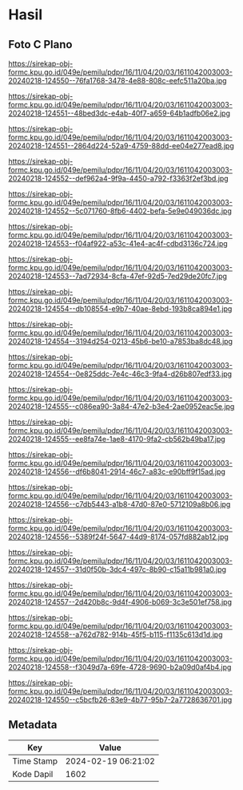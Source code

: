 # Hasil

## Foto C Plano

https://sirekap-obj-formc.kpu.go.id/049e/pemilu/pdpr/16/11/04/20/03/1611042003003-20240218-124550--76fa1768-3478-4e88-808c-eefc511a20ba.jpg

https://sirekap-obj-formc.kpu.go.id/049e/pemilu/pdpr/16/11/04/20/03/1611042003003-20240218-124551--48bed3dc-e4ab-40f7-a659-64b1adfb06e2.jpg

https://sirekap-obj-formc.kpu.go.id/049e/pemilu/pdpr/16/11/04/20/03/1611042003003-20240218-124551--2864d224-52a9-4759-88dd-ee04e277ead8.jpg

https://sirekap-obj-formc.kpu.go.id/049e/pemilu/pdpr/16/11/04/20/03/1611042003003-20240218-124552--def962a4-9f9a-4450-a792-f3363f2ef3bd.jpg

https://sirekap-obj-formc.kpu.go.id/049e/pemilu/pdpr/16/11/04/20/03/1611042003003-20240218-124552--5c071760-8fb6-4402-befa-5e9e049036dc.jpg

https://sirekap-obj-formc.kpu.go.id/049e/pemilu/pdpr/16/11/04/20/03/1611042003003-20240218-124553--f04af922-a53c-41e4-ac4f-cdbd3136c724.jpg

https://sirekap-obj-formc.kpu.go.id/049e/pemilu/pdpr/16/11/04/20/03/1611042003003-20240218-124553--7ad72934-8cfa-47ef-92d5-7ed29de20fc7.jpg

https://sirekap-obj-formc.kpu.go.id/049e/pemilu/pdpr/16/11/04/20/03/1611042003003-20240218-124554--db108554-e9b7-40ae-8ebd-193b8ca894e1.jpg

https://sirekap-obj-formc.kpu.go.id/049e/pemilu/pdpr/16/11/04/20/03/1611042003003-20240218-124554--3194d254-0213-45b6-be10-a7853ba8dc48.jpg

https://sirekap-obj-formc.kpu.go.id/049e/pemilu/pdpr/16/11/04/20/03/1611042003003-20240218-124554--0e825ddc-7e4c-46c3-9fa4-d26b807edf33.jpg

https://sirekap-obj-formc.kpu.go.id/049e/pemilu/pdpr/16/11/04/20/03/1611042003003-20240218-124555--c086ea90-3a84-47e2-b3e4-2ae0952eac5e.jpg

https://sirekap-obj-formc.kpu.go.id/049e/pemilu/pdpr/16/11/04/20/03/1611042003003-20240218-124555--ee8fa74e-1ae8-4170-9fa2-cb562b49ba17.jpg

https://sirekap-obj-formc.kpu.go.id/049e/pemilu/pdpr/16/11/04/20/03/1611042003003-20240218-124556--df6b8041-2914-46c7-a83c-e90bff9f15ad.jpg

https://sirekap-obj-formc.kpu.go.id/049e/pemilu/pdpr/16/11/04/20/03/1611042003003-20240218-124556--c7db5443-a1b8-47d0-87e0-5712109a8b06.jpg

https://sirekap-obj-formc.kpu.go.id/049e/pemilu/pdpr/16/11/04/20/03/1611042003003-20240218-124556--5389f24f-5647-44d9-8174-057fd882ab12.jpg

https://sirekap-obj-formc.kpu.go.id/049e/pemilu/pdpr/16/11/04/20/03/1611042003003-20240218-124557--31d0f50b-3dc4-497c-8b90-c15a11b981a0.jpg

https://sirekap-obj-formc.kpu.go.id/049e/pemilu/pdpr/16/11/04/20/03/1611042003003-20240218-124557--2d420b8c-9d4f-4906-b069-3c3e501ef758.jpg

https://sirekap-obj-formc.kpu.go.id/049e/pemilu/pdpr/16/11/04/20/03/1611042003003-20240218-124558--a762d782-914b-45f5-b115-f1135c613d1d.jpg

https://sirekap-obj-formc.kpu.go.id/049e/pemilu/pdpr/16/11/04/20/03/1611042003003-20240218-124558--f3049d7a-69fe-4728-9690-b2a09d0af4b4.jpg

https://sirekap-obj-formc.kpu.go.id/049e/pemilu/pdpr/16/11/04/20/03/1611042003003-20240218-124550--c5bcfb26-83e9-4b77-95b7-2a7728636701.jpg


## Metadata

| Key        | Value               |
| ---------- | ------------------- |
| Time Stamp | 2024-02-19 06:21:02 |
| Kode Dapil | 1602                |



